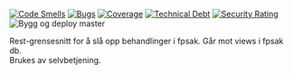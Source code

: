 [![Code Smells](https://sonarcloud.io/api/project_badges/measure?project=navikt_fpinfo1&metric=code_smells)](https://sonarcloud.io/dashboard?id=navikt_fpinfo1)
[![Bugs](https://sonarcloud.io/api/project_badges/measure?project=navikt_fpinfo1&metric=bugs)](https://sonarcloud.io/dashboard?id=navikt_fpinfo1)
[![Coverage](https://sonarcloud.io/api/project_badges/measure?project=navikt_fpinfo1&metric=coverage)](https://sonarcloud.io/dashboard?id=navikt_fpinfo1)
[![Technical Debt](https://sonarcloud.io/api/project_badges/measure?project=navikt_fpinfo1&metric=sqale_index)](https://sonarcloud.io/dashboard?id=navikt_fpinfo1)
[![Security Rating](https://sonarcloud.io/api/project_badges/measure?project=navikt_fpinfo1&metric=security_rating)](https://sonarcloud.io/dashboard?id=navikt_fpinfo1)
![Bygg og deploy master](https://github.com/navikt/fpinfo/workflows/Bygg%20og%20deploy%20master/badge.svg)

Rest-grensesnitt for å slå opp behandlinger i fpsak. Går mot views i fpsak db.   
Brukes av selvbetjening. 
